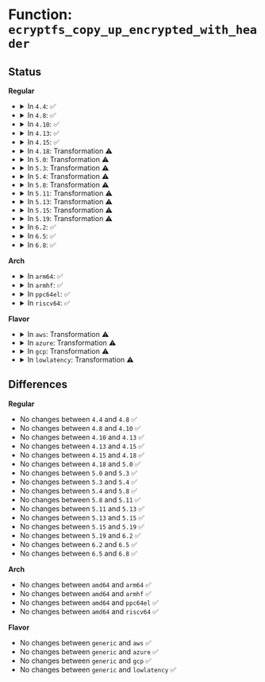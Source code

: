 # Function: <code>ecryptfs_copy_up_encrypted_with_header</code>

## Status
<b>Regular</b>
<ul>
<li>
<details>
<summary>In <code>4.4</code>: ✅</summary>

```c
int ecryptfs_copy_up_encrypted_with_header(struct page *page, struct ecryptfs_crypt_stat *crypt_stat);
```

**Collision:** Unique Static

**Inline:** No

**Transformation:** False

**Instances:**

```
In fs/ecryptfs/mmap.c (ffffffff81303e30)
Location: fs/ecryptfs/mmap.c:122
Inline: False
Direct callers:
  - fs/ecryptfs/mmap.c:ecryptfs_readpage
  - fs/ecryptfs/mmap.c:ecryptfs_write_begin
```
**Symbols:**

```
ffffffff81303e30-ffffffff81304030: ecryptfs_copy_up_encrypted_with_header (STB_LOCAL)
```
</details>
</li>
<li>
<details>
<summary>In <code>4.8</code>: ✅</summary>

```c
int ecryptfs_copy_up_encrypted_with_header(struct page *page, struct ecryptfs_crypt_stat *crypt_stat);
```

**Collision:** Unique Static

**Inline:** No

**Transformation:** False

**Instances:**

```
In fs/ecryptfs/mmap.c (ffffffff81337e20)
Location: fs/ecryptfs/mmap.c:121
Inline: False
Direct callers:
  - fs/ecryptfs/mmap.c:ecryptfs_write_begin
  - fs/ecryptfs/mmap.c:ecryptfs_readpage
```
**Symbols:**

```
ffffffff81337e20-ffffffff81338049: ecryptfs_copy_up_encrypted_with_header (STB_LOCAL)
```
</details>
</li>
<li>
<details>
<summary>In <code>4.10</code>: ✅</summary>

```c
int ecryptfs_copy_up_encrypted_with_header(struct page *page, struct ecryptfs_crypt_stat *crypt_stat);
```

**Collision:** Unique Static

**Inline:** No

**Transformation:** False

**Instances:**

```
In fs/ecryptfs/mmap.c (ffffffff8134dbf0)
Location: fs/ecryptfs/mmap.c:122
Inline: False
Direct callers:
  - fs/ecryptfs/mmap.c:ecryptfs_write_begin
  - fs/ecryptfs/mmap.c:ecryptfs_readpage
```
**Symbols:**

```
ffffffff8134dbf0-ffffffff8134de14: ecryptfs_copy_up_encrypted_with_header (STB_LOCAL)
```
</details>
</li>
<li>
<details>
<summary>In <code>4.13</code>: ✅</summary>

```c
int ecryptfs_copy_up_encrypted_with_header(struct page *page, struct ecryptfs_crypt_stat *crypt_stat);
```

**Collision:** Unique Static

**Inline:** No

**Transformation:** False

**Instances:**

```
In fs/ecryptfs/mmap.c (ffffffff813627e0)
Location: fs/ecryptfs/mmap.c:122
Inline: False
Direct callers:
  - fs/ecryptfs/mmap.c:ecryptfs_write_begin
  - fs/ecryptfs/mmap.c:ecryptfs_readpage
```
**Symbols:**

```
ffffffff813627e0-ffffffff813629ea: ecryptfs_copy_up_encrypted_with_header (STB_LOCAL)
```
</details>
</li>
<li>
<details>
<summary>In <code>4.15</code>: ✅</summary>

```c
int ecryptfs_copy_up_encrypted_with_header(struct page *page, struct ecryptfs_crypt_stat *crypt_stat);
```

**Collision:** Unique Static

**Inline:** No

**Transformation:** False

**Instances:**

```
In fs/ecryptfs/mmap.c (ffffffff81387460)
Location: fs/ecryptfs/mmap.c:122
Inline: False
Direct callers:
  - fs/ecryptfs/mmap.c:ecryptfs_write_begin
  - fs/ecryptfs/mmap.c:ecryptfs_readpage
```
**Symbols:**

```
ffffffff81387460-ffffffff81387646: ecryptfs_copy_up_encrypted_with_header (STB_LOCAL)
```
</details>
</li>
<li>
<details>
<summary>In <code>4.18</code>: Transformation ⚠️</summary>

```c
int ecryptfs_copy_up_encrypted_with_header(struct page *page, struct ecryptfs_crypt_stat *crypt_stat);
```

**Collision:** Unique Static

**Inline:** No

**Transformation:** True

**Instances:**

```
In fs/ecryptfs/mmap.c (0)
Location: fs/ecryptfs/mmap.c:122
Inline: False
Direct callers:
  - fs/ecryptfs/mmap.c:ecryptfs_write_begin
  - fs/ecryptfs/mmap.c:ecryptfs_readpage
```
**Symbols:**

```
ffffffff813b6290-ffffffff813b644e: ecryptfs_copy_up_encrypted_with_header (STB_LOCAL)
ffffffff813b6c08-ffffffff813b6c4f: ecryptfs_copy_up_encrypted_with_header.cold.9 (STB_LOCAL)
```
</details>
</li>
<li>
<details>
<summary>In <code>5.0</code>: Transformation ⚠️</summary>

```c
int ecryptfs_copy_up_encrypted_with_header(struct page *page, struct ecryptfs_crypt_stat *crypt_stat);
```

**Collision:** Unique Static

**Inline:** No

**Transformation:** True

**Instances:**

```
In fs/ecryptfs/mmap.c (0)
Location: fs/ecryptfs/mmap.c:122
Inline: False
Direct callers:
  - fs/ecryptfs/mmap.c:ecryptfs_write_begin
  - fs/ecryptfs/mmap.c:ecryptfs_readpage
```
**Symbols:**

```
ffffffff813cf7e0-ffffffff813cf99e: ecryptfs_copy_up_encrypted_with_header (STB_LOCAL)
ffffffff813d0158-ffffffff813d019f: ecryptfs_copy_up_encrypted_with_header.cold.9 (STB_LOCAL)
```
</details>
</li>
<li>
<details>
<summary>In <code>5.3</code>: Transformation ⚠️</summary>

```c
int ecryptfs_copy_up_encrypted_with_header(struct page *page, struct ecryptfs_crypt_stat *crypt_stat);
```

**Collision:** Unique Static

**Inline:** No

**Transformation:** True

**Instances:**

```
In fs/ecryptfs/mmap.c (0)
Location: fs/ecryptfs/mmap.c:108
Inline: False
Direct callers:
  - fs/ecryptfs/mmap.c:ecryptfs_write_begin
  - fs/ecryptfs/mmap.c:ecryptfs_readpage
```
**Symbols:**

```
ffffffff813fa3b0-ffffffff813fa58f: ecryptfs_copy_up_encrypted_with_header (STB_LOCAL)
ffffffff813fad4d-ffffffff813fad94: ecryptfs_copy_up_encrypted_with_header.cold (STB_LOCAL)
```
</details>
</li>
<li>
<details>
<summary>In <code>5.4</code>: Transformation ⚠️</summary>

```c
int ecryptfs_copy_up_encrypted_with_header(struct page *page, struct ecryptfs_crypt_stat *crypt_stat);
```

**Collision:** Unique Static

**Inline:** No

**Transformation:** True

**Instances:**

```
In fs/ecryptfs/mmap.c (0)
Location: fs/ecryptfs/mmap.c:108
Inline: False
Direct callers:
  - fs/ecryptfs/mmap.c:ecryptfs_write_begin
  - fs/ecryptfs/mmap.c:ecryptfs_readpage
```
**Symbols:**

```
ffffffff81414280-ffffffff8141445f: ecryptfs_copy_up_encrypted_with_header (STB_LOCAL)
ffffffff81414c1d-ffffffff81414c64: ecryptfs_copy_up_encrypted_with_header.cold (STB_LOCAL)
```
</details>
</li>
<li>
<details>
<summary>In <code>5.8</code>: Transformation ⚠️</summary>

```c
int ecryptfs_copy_up_encrypted_with_header(struct page *page, struct ecryptfs_crypt_stat *crypt_stat);
```

**Collision:** Unique Static

**Inline:** No

**Transformation:** True

**Instances:**

```
In fs/ecryptfs/mmap.c (0)
Location: fs/ecryptfs/mmap.c:108
Inline: False
Direct callers:
  - fs/ecryptfs/mmap.c:ecryptfs_write_begin
  - fs/ecryptfs/mmap.c:ecryptfs_readpage
```
**Symbols:**

```
ffffffff814625c0-ffffffff8146278f: ecryptfs_copy_up_encrypted_with_header (STB_LOCAL)
ffffffff81462eb8-ffffffff81462eff: ecryptfs_copy_up_encrypted_with_header.cold (STB_LOCAL)
```
</details>
</li>
<li>
<details>
<summary>In <code>5.11</code>: Transformation ⚠️</summary>

```c
int ecryptfs_copy_up_encrypted_with_header(struct page *page, struct ecryptfs_crypt_stat *crypt_stat);
```

**Collision:** Unique Static

**Inline:** No

**Transformation:** True

**Instances:**

```
In fs/ecryptfs/mmap.c (0)
Location: fs/ecryptfs/mmap.c:108
Inline: False
Direct callers:
  - fs/ecryptfs/mmap.c:ecryptfs_write_begin
  - fs/ecryptfs/mmap.c:ecryptfs_readpage
```
**Symbols:**

```
ffffffff8147e010-ffffffff8147e1df: ecryptfs_copy_up_encrypted_with_header (STB_LOCAL)
ffffffff81bee3b4-ffffffff81bee3fb: ecryptfs_copy_up_encrypted_with_header.cold (STB_LOCAL)
```
</details>
</li>
<li>
<details>
<summary>In <code>5.13</code>: Transformation ⚠️</summary>

```c
int ecryptfs_copy_up_encrypted_with_header(struct page *page, struct ecryptfs_crypt_stat *crypt_stat);
```

**Collision:** Unique Static

**Inline:** No

**Transformation:** True

**Instances:**

```
In fs/ecryptfs/mmap.c (0)
Location: fs/ecryptfs/mmap.c:109
Inline: False
Direct callers:
  - fs/ecryptfs/mmap.c:ecryptfs_write_begin
  - fs/ecryptfs/mmap.c:ecryptfs_readpage
```
**Symbols:**

```
ffffffff81483ae0-ffffffff81483cb9: ecryptfs_copy_up_encrypted_with_header (STB_LOCAL)
ffffffff81be0414-ffffffff81be045b: ecryptfs_copy_up_encrypted_with_header.cold (STB_LOCAL)
```
</details>
</li>
<li>
<details>
<summary>In <code>5.15</code>: Transformation ⚠️</summary>

```c
int ecryptfs_copy_up_encrypted_with_header(struct page *page, struct ecryptfs_crypt_stat *crypt_stat);
```

**Collision:** Unique Static

**Inline:** No

**Transformation:** True

**Instances:**

```
In fs/ecryptfs/mmap.c (0)
Location: fs/ecryptfs/mmap.c:109
Inline: False
Direct callers:
  - fs/ecryptfs/mmap.c:ecryptfs_write_begin
  - fs/ecryptfs/mmap.c:ecryptfs_readpage
```
**Symbols:**

```
ffffffff814db2a0-ffffffff814db479: ecryptfs_copy_up_encrypted_with_header (STB_LOCAL)
ffffffff81cd0ba2-ffffffff81cd0be9: ecryptfs_copy_up_encrypted_with_header.cold (STB_LOCAL)
```
</details>
</li>
<li>
<details>
<summary>In <code>5.19</code>: Transformation ⚠️</summary>

```c
int ecryptfs_copy_up_encrypted_with_header(struct page *page, struct ecryptfs_crypt_stat *crypt_stat);
```

**Collision:** Unique Static

**Inline:** No

**Transformation:** True

**Instances:**

```
In fs/ecryptfs/mmap.c (0)
Location: fs/ecryptfs/mmap.c:109
Inline: False
Direct callers:
  - fs/ecryptfs/mmap.c:ecryptfs_write_begin
  - fs/ecryptfs/mmap.c:ecryptfs_read_folio
```
**Symbols:**

```
ffffffff81568b20-ffffffff81568d29: ecryptfs_copy_up_encrypted_with_header (STB_LOCAL)
ffffffff81e83da7-ffffffff81e83de8: ecryptfs_copy_up_encrypted_with_header.cold (STB_LOCAL)
```
</details>
</li>
<li>
<details>
<summary>In <code>6.2</code>: ✅</summary>

```c
int ecryptfs_copy_up_encrypted_with_header(struct page *page, struct ecryptfs_crypt_stat *crypt_stat);
```

**Collision:** Unique Static

**Inline:** No

**Transformation:** False

**Instances:**

```
In fs/ecryptfs/mmap.c (ffffffff8160c450)
Location: fs/ecryptfs/mmap.c:109
Inline: False
Direct callers:
  - fs/ecryptfs/mmap.c:ecryptfs_write_begin
  - fs/ecryptfs/mmap.c:ecryptfs_read_folio
```
**Symbols:**

```
ffffffff8160c450-ffffffff8160c68d: ecryptfs_copy_up_encrypted_with_header (STB_LOCAL)
```
</details>
</li>
<li>
<details>
<summary>In <code>6.5</code>: ✅</summary>

```c
int ecryptfs_copy_up_encrypted_with_header(struct page *page, struct ecryptfs_crypt_stat *crypt_stat);
```

**Collision:** Unique Static

**Inline:** No

**Transformation:** False

**Instances:**

```
In fs/ecryptfs/mmap.c (ffffffff81644340)
Location: fs/ecryptfs/mmap.c:109
Inline: False
Direct callers:
  - fs/ecryptfs/mmap.c:ecryptfs_write_begin
  - fs/ecryptfs/mmap.c:ecryptfs_read_folio
```
**Symbols:**

```
ffffffff81644340-ffffffff8164457d: ecryptfs_copy_up_encrypted_with_header (STB_LOCAL)
```
</details>
</li>
<li>
<details>
<summary>In <code>6.8</code>: ✅</summary>

```c
int ecryptfs_copy_up_encrypted_with_header(struct page *page, struct ecryptfs_crypt_stat *crypt_stat);
```

**Collision:** Unique Static

**Inline:** No

**Transformation:** False

**Instances:**

```
In fs/ecryptfs/mmap.c (ffffffff8167d8e0)
Location: fs/ecryptfs/mmap.c:109
Inline: False
Direct callers:
  - fs/ecryptfs/mmap.c:ecryptfs_write_begin
  - fs/ecryptfs/mmap.c:ecryptfs_read_folio
```
**Symbols:**

```
ffffffff8167d8e0-ffffffff8167daaa: ecryptfs_copy_up_encrypted_with_header (STB_LOCAL)
```
</details>
</li>
</ul>
<b>Arch</b>
<ul>
<li>
<details>
<summary>In <code>arm64</code>: ✅</summary>

```c
int ecryptfs_copy_up_encrypted_with_header(struct page *page, struct ecryptfs_crypt_stat *crypt_stat);
```

**Collision:** Unique Static

**Inline:** No

**Transformation:** False

**Instances:**

```
In fs/ecryptfs/mmap.c (ffff8000104f56e0)
Location: fs/ecryptfs/mmap.c:108
Inline: False
Direct callers:
  - fs/ecryptfs/mmap.c:ecryptfs_write_begin
  - fs/ecryptfs/mmap.c:ecryptfs_readpage
```
**Symbols:**

```
ffff8000104f56e0-ffff8000104f58e0: ecryptfs_copy_up_encrypted_with_header (STB_LOCAL)
```
</details>
</li>
<li>
<details>
<summary>In <code>armhf</code>: ✅</summary>

```c
int ecryptfs_copy_up_encrypted_with_header(struct page *page, struct ecryptfs_crypt_stat *crypt_stat);
```

**Collision:** Unique Static

**Inline:** No

**Transformation:** False

**Instances:**

```
In fs/ecryptfs/mmap.c (c06b2f20)
Location: fs/ecryptfs/mmap.c:108
Inline: False
Direct callers:
  - fs/ecryptfs/mmap.c:ecryptfs_write_begin
  - fs/ecryptfs/mmap.c:ecryptfs_readpage
```
**Symbols:**

```
c06b2f20-c06b3158: ecryptfs_copy_up_encrypted_with_header (STB_LOCAL)
```
</details>
</li>
<li>
<details>
<summary>In <code>ppc64el</code>: ✅</summary>

```c
int ecryptfs_copy_up_encrypted_with_header(struct page *page, struct ecryptfs_crypt_stat *crypt_stat);
```

**Collision:** Unique Static

**Inline:** No

**Transformation:** False

**Instances:**

```
In fs/ecryptfs/mmap.c (c000000000636360)
Location: fs/ecryptfs/mmap.c:108
Inline: False
Direct callers:
  - fs/ecryptfs/mmap.c:ecryptfs_write_begin
  - fs/ecryptfs/mmap.c:ecryptfs_readpage
```
**Symbols:**

```
c000000000636360-c0000000006365f8: ecryptfs_copy_up_encrypted_with_header (STB_LOCAL)
```
</details>
</li>
<li>
<details>
<summary>In <code>riscv64</code>: ✅</summary>

```c
int ecryptfs_copy_up_encrypted_with_header(struct page *page, struct ecryptfs_crypt_stat *crypt_stat);
```

**Collision:** Unique Static

**Inline:** No

**Transformation:** False

**Instances:**

```
In fs/ecryptfs/mmap.c (ffffffe00036471e)
Location: fs/ecryptfs/mmap.c:108
Inline: False
Direct callers:
  - fs/ecryptfs/mmap.c:ecryptfs_write_begin
  - fs/ecryptfs/mmap.c:ecryptfs_readpage
```
**Symbols:**

```
ffffffe00036471e-ffffffe0003648d6: ecryptfs_copy_up_encrypted_with_header (STB_LOCAL)
```
</details>
</li>
</ul>
<b>Flavor</b>
<ul>
<li>
<details>
<summary>In <code>aws</code>: Transformation ⚠️</summary>

```c
int ecryptfs_copy_up_encrypted_with_header(struct page *page, struct ecryptfs_crypt_stat *crypt_stat);
```

**Collision:** Unique Static

**Inline:** No

**Transformation:** True

**Instances:**

```
In fs/ecryptfs/mmap.c (0)
Location: fs/ecryptfs/mmap.c:108
Inline: False
Direct callers:
  - fs/ecryptfs/mmap.c:ecryptfs_write_begin
  - fs/ecryptfs/mmap.c:ecryptfs_readpage
```
**Symbols:**

```
ffffffff8140c860-ffffffff8140ca3f: ecryptfs_copy_up_encrypted_with_header (STB_LOCAL)
ffffffff8140d1fd-ffffffff8140d244: ecryptfs_copy_up_encrypted_with_header.cold (STB_LOCAL)
```
</details>
</li>
<li>
<details>
<summary>In <code>azure</code>: Transformation ⚠️</summary>

```c
int ecryptfs_copy_up_encrypted_with_header(struct page *page, struct ecryptfs_crypt_stat *crypt_stat);
```

**Collision:** Unique Static

**Inline:** No

**Transformation:** True

**Instances:**

```
In fs/ecryptfs/mmap.c (0)
Location: fs/ecryptfs/mmap.c:108
Inline: False
Direct callers:
  - fs/ecryptfs/mmap.c:ecryptfs_write_begin
  - fs/ecryptfs/mmap.c:ecryptfs_readpage
```
**Symbols:**

```
ffffffff813fd2e0-ffffffff813fd4bf: ecryptfs_copy_up_encrypted_with_header (STB_LOCAL)
ffffffff813fdc7d-ffffffff813fdcc4: ecryptfs_copy_up_encrypted_with_header.cold (STB_LOCAL)
```
</details>
</li>
<li>
<details>
<summary>In <code>gcp</code>: Transformation ⚠️</summary>

```c
int ecryptfs_copy_up_encrypted_with_header(struct page *page, struct ecryptfs_crypt_stat *crypt_stat);
```

**Collision:** Unique Static

**Inline:** No

**Transformation:** True

**Instances:**

```
In fs/ecryptfs/mmap.c (0)
Location: fs/ecryptfs/mmap.c:108
Inline: False
Direct callers:
  - fs/ecryptfs/mmap.c:ecryptfs_write_begin
  - fs/ecryptfs/mmap.c:ecryptfs_readpage
```
**Symbols:**

```
ffffffff81409be0-ffffffff81409dbf: ecryptfs_copy_up_encrypted_with_header (STB_LOCAL)
ffffffff8140a57d-ffffffff8140a5c4: ecryptfs_copy_up_encrypted_with_header.cold (STB_LOCAL)
```
</details>
</li>
<li>
<details>
<summary>In <code>lowlatency</code>: Transformation ⚠️</summary>

```c
int ecryptfs_copy_up_encrypted_with_header(struct page *page, struct ecryptfs_crypt_stat *crypt_stat);
```

**Collision:** Unique Static

**Inline:** No

**Transformation:** True

**Instances:**

```
In fs/ecryptfs/mmap.c (0)
Location: fs/ecryptfs/mmap.c:108
Inline: False
Direct callers:
  - fs/ecryptfs/mmap.c:ecryptfs_write_begin
  - fs/ecryptfs/mmap.c:ecryptfs_readpage
```
**Symbols:**

```
ffffffff8141f8a0-ffffffff8141fa8d: ecryptfs_copy_up_encrypted_with_header (STB_LOCAL)
ffffffff8142028b-ffffffff814202c3: ecryptfs_copy_up_encrypted_with_header.cold (STB_LOCAL)
```
</details>
</li>
</ul>

## Differences
<b>Regular</b>
<ul>
<li>
No changes between <code>4.4</code> and <code>4.8</code> ✅
</li>
<li>
No changes between <code>4.8</code> and <code>4.10</code> ✅
</li>
<li>
No changes between <code>4.10</code> and <code>4.13</code> ✅
</li>
<li>
No changes between <code>4.13</code> and <code>4.15</code> ✅
</li>
<li>
No changes between <code>4.15</code> and <code>4.18</code> ✅
</li>
<li>
No changes between <code>4.18</code> and <code>5.0</code> ✅
</li>
<li>
No changes between <code>5.0</code> and <code>5.3</code> ✅
</li>
<li>
No changes between <code>5.3</code> and <code>5.4</code> ✅
</li>
<li>
No changes between <code>5.4</code> and <code>5.8</code> ✅
</li>
<li>
No changes between <code>5.8</code> and <code>5.11</code> ✅
</li>
<li>
No changes between <code>5.11</code> and <code>5.13</code> ✅
</li>
<li>
No changes between <code>5.13</code> and <code>5.15</code> ✅
</li>
<li>
No changes between <code>5.15</code> and <code>5.19</code> ✅
</li>
<li>
No changes between <code>5.19</code> and <code>6.2</code> ✅
</li>
<li>
No changes between <code>6.2</code> and <code>6.5</code> ✅
</li>
<li>
No changes between <code>6.5</code> and <code>6.8</code> ✅
</li>
</ul>
<b>Arch</b>
<ul>
<li>
No changes between <code>amd64</code> and <code>arm64</code> ✅
</li>
<li>
No changes between <code>amd64</code> and <code>armhf</code> ✅
</li>
<li>
No changes between <code>amd64</code> and <code>ppc64el</code> ✅
</li>
<li>
No changes between <code>amd64</code> and <code>riscv64</code> ✅
</li>
</ul>
<b>Flavor</b>
<ul>
<li>
No changes between <code>generic</code> and <code>aws</code> ✅
</li>
<li>
No changes between <code>generic</code> and <code>azure</code> ✅
</li>
<li>
No changes between <code>generic</code> and <code>gcp</code> ✅
</li>
<li>
No changes between <code>generic</code> and <code>lowlatency</code> ✅
</li>
</ul>
